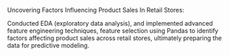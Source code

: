 Uncovering Factors Influencing Product Sales In Retail Stores:

Conducted EDA (exploratory data analysis), and implemented advanced feature engineering techniques, feature selection using Pandas to identify factors affecting product sales across retail stores, ultimately 
preparing the data for predictive modeling.
